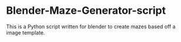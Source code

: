 # Blender-Maze-Generator-script
This is a Python script written for blender to create mazes based off a image template.
